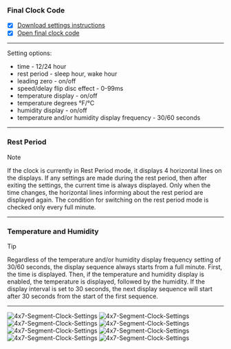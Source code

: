 ### Final Clock Code
- [x] [Download settings instructions](https://bit.ly/4x7SEG-CLOCK-SET)
- [x] [Open final clock code](https://github.com/marcinsaj/Flipo-Clock-4x7-Segment-Flip-Disc-Display/blob/main/examples/11-Final-Clock-Code.ino)
---

Setting options:
- time - 12/24 hour
- rest period - sleep hour, wake hour
- leading zero - on/off
- speed/delay flip disc effect - 0-99ms
- temperature display - on/off
- temperature degrees °F/°C
- humidity display - on/off
- temperature and/or humidity display frequency - 30/60 seconds
---

### Rest Period
> [!NOTE]  
> If the clock is currently in Rest Period mode, it displays 4 horizontal lines on the displays. If any settings are made during the rest period, then after exiting the settings, the current time is always displayed. Only when the time changes, the horizontal lines informing about the rest period are displayed again. The condition for switching on the rest period mode is checked only every full minute.
---

###  Temperature and Humidity
> [!TIP]  
> Regardless of the temperature and/or humidity display frequency setting of 30/60 seconds, the display sequence always starts from a full minute. First, the time is displayed. Then, if the temperature and humidity display is enabled, the temperature is displayed, followed by the humidity. If the display interval is set to 30 seconds, the next display sequence will start after 30 seconds from the start of the first sequence.
---

![4x7-Segment-Clock-Settings](https://github.com/marcinsaj/Flipo-Clock-4x7-Segment-Flip-Disc-Display/blob/main/extras/4x7-Segment-Clock-Settings-1.png)
![4x7-Segment-Clock-Settings](https://github.com/marcinsaj/Flipo-Clock-4x7-Segment-Flip-Disc-Display/blob/main/extras/4x7-Segment-Clock-Settings-2.png)
![4x7-Segment-Clock-Settings](https://github.com/marcinsaj/Flipo-Clock-4x7-Segment-Flip-Disc-Display/blob/main/extras/4x7-Segment-Clock-Settings-3.png)
![4x7-Segment-Clock-Settings](https://github.com/marcinsaj/Flipo-Clock-4x7-Segment-Flip-Disc-Display/blob/main/extras/4x7-Segment-Clock-Settings-4.png)
![4x7-Segment-Clock-Settings](https://github.com/marcinsaj/Flipo-Clock-4x7-Segment-Flip-Disc-Display/blob/main/extras/4x7-Segment-Clock-Settings-5.png)
![4x7-Segment-Clock-Settings](https://github.com/marcinsaj/Flipo-Clock-4x7-Segment-Flip-Disc-Display/blob/main/extras/4x7-Segment-Clock-Settings-6.png)
![4x7-Segment-Clock-Settings](https://github.com/marcinsaj/Flipo-Clock-4x7-Segment-Flip-Disc-Display/blob/main/extras/4x7-Segment-Clock-Settings-7.png)
![4x7-Segment-Clock-Settings](https://github.com/marcinsaj/Flipo-Clock-4x7-Segment-Flip-Disc-Display/blob/main/extras/4x7-Segment-Clock-Settings-8.png)
